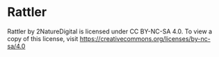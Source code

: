 # Rattler

Rattler by 2NatureDigital is licensed under CC BY-NC-SA 4.0. To view a copy of this license, visit https://creativecommons.org/licenses/by-nc-sa/4.0

